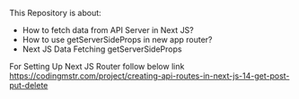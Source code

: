 This Repository is about:

 - How to fetch data from API Server in Next JS?
 - How to use getServerSideProps in new app router?
 - Next JS Data Fetching getServerSideProps

For Setting Up Next JS Router follow below link
https://codingmstr.com/project/creating-api-routes-in-next-js-14-get-post-put-delete

